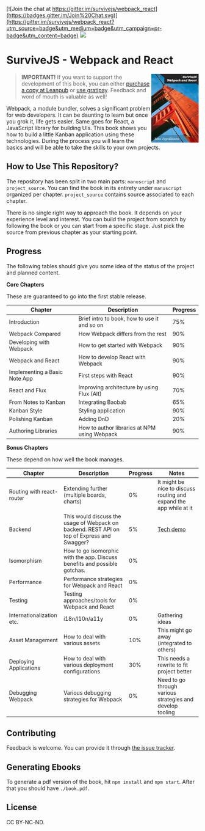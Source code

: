 [![Join the chat at https://gitter.im/survivejs/webpack_react](https://badges.gitter.im/Join%20Chat.svg)](https://gitter.im/survivejs/webpack_react?utm_source=badge&utm_medium=badge&utm_campaign=pr-badge&utm_content=badge) <a href="https://gratipay.com/bebraw/"><img src="https://img.shields.io/gratipay/bebraw.svg"></a>

# SurviveJS - Webpack and React

<img align="right" width="124" height="180" src="manuscript/images/title_page_small.jpg">

> **IMPORTANT!** If you want to support the development of this book, you can either [purchase a copy at Leanpub](https://leanpub.com/survivejs_webpack) or [use gratipay](https://gratipay.com/bebraw/). Feedback and word of mouth is valuable as well!

Webpack, a module bundler, solves a significant problem for web developers. It can be daunting to learn but once you grok it, life gets easier. Same goes for React, a JavaScript library for building UIs. This book shows you how to build a little Kanban application using these technologies. During the process you will learn the basics and will be able to take the skills to your own projects.

## How to Use This Repository?

The repository has been split in two main parts: `manuscript` and `project_source`. You can find the book in its entirety under `manuscript` organized per chapter. `project_source` contains source associated to each chapter.

There is no single right way to approach the book. It depends on your experience level and interest. You can build the project from scratch by following the book or you can start from a specific stage. Just pick the source from previous chapter as your starting point.

## Progress

The following tables should give you some idea of the status of the project and planned content.

**Core Chapters**

These are guaranteed to go into the first stable release.

Chapter | Description | Progress
--- | --- | ---
Introduction | Brief intro to book, how to use it and so on | 75%
Webpack Compared | How Webpack differs from the rest | 90%
Developing with Webpack | How to get started with Webpack | 90%
Webpack and React | How to develop React with Webpack | 90%
Implementing a Basic Note App | First steps with React | 90%
React and Flux | Improving architecture by using Flux (Alt) | 70%
From Notes to Kanban | Integrating Baobab | 65%
Kanban Style | Styling application | 90%
Polishing Kanban | Adding DnD | 20%
Authoring Libraries | How to author libraries at NPM using Webpack | 90%

**Bonus Chapters**

These depend on how well the book manages.

Chapter | Description | Progress | Notes
--- | --- | --- | ---
Routing with react-router | Extending further (multiple boards, charts) | 0% | It might be nice to discuss routing and expand the app while at it
Backend | This would discuss the usage of Webpack on backend. REST API on top of Express and Swagger? | 5% | [Tech demo](https://github.com/bebraw/swagger-todo)
Isomorphism | How to go isomorphic with the app. Discuss benefits and possible gotchas. | 0% |
Performance | Performance strategies for Webpack and React | 0% | |
Testing | Testing approaches/tools for Webpack and React | 0% | |
Internationalization etc. | i18n/l10n/a11y | 0% | Gathering ideas
Asset Management | How to deal with various assets | 10% | This might go away (integrated to others)
Deploying Applications | How to deal with various deployment configurations | 30% | This needs a rewrite to fit project better
Debugging Webpack | Various debugging strategies for Webpack | 0% | Need to go through various strategies and develop tooling

## Contributing

Feedback is welcome. You can provide it through [the issue tracker](https://github.com/survivejs/webpack_react/issues).

## Generating Ebooks

To generate a pdf version of the book, hit `npm install` and `npm start`. After that you should have `./book.pdf`.

## License

CC BY-NC-ND.
